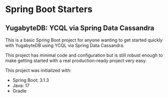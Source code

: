 # Spring Boot Starters

## YugabyteDB: YCQL via Spring Data Cassandra

This is a basic Spring Boot project for anyone wanting to get started quickly
with YugabyteDB using YCQL via Spring Data Cassandra.

This project has minimal code and configuration but is still robust enough to
make getting started with a real production-ready project very easy.

This project was initialized with:

* Spring Boot: 3.1.3
* Java: 17
* Gradle
